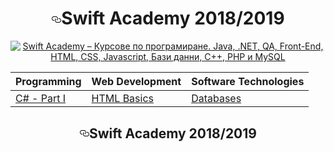 

<h1 align="center"><a id="user-content-swift-academy-20132014" class="anchor" aria-hidden="true" href="#swift-academy-20132014"><svg class="octicon octicon-link" viewBox="0 0 16 16" version="1.1" width="16" height="16" aria-hidden="true"><path fill-rule="evenodd" d="M4 9h1v1H4c-1.5 0-3-1.69-3-3.5S2.55 3 4 3h4c1.45 0 3 1.69 3 3.5 0 1.41-.91 2.72-2 3.25V8.59c.58-.45 1-1.27 1-2.09C10 5.22 8.98 4 8 4H4c-.98 0-2 1.22-2 2.5S3 9 4 9zm9-3h-1v1h1c1 0 2 1.22 2 2.5S13.98 12 13 12H9c-.98 0-2-1.22-2-2.5 0-.83.42-1.64 1-2.09V6.25c-1.09.53-2 1.84-2 3.25C6 11.31 7.55 13 9 13h4c1.45 0 3-1.69 3-3.5S14.5 6 13 6z"></path></svg></a>Swift Academy 2018/2019</h1>


  <p align="center"><a href="http://swift.bg/wp-content/uploads/2015/06/logo.png" alt="Swift Academy – Курсове по програмиране. Java, .NET, QA, Front-End, HTML, CSS, Javascript, Бази данни, C++, PHP и MySQL" title="Swift Academy – Курсове по програмиране. Java, .NET, QA, Front-End, HTML, CSS, Javascript, Бази данни, C++, PHP и MySQL"><img src="http://swift.bg/wp-content/uploads/2015/06/logo.png" alt="Swift Academy – Курсове по програмиране. Java, .NET, QA, Front-End, HTML, CSS, Javascript, Бази данни, C++, PHP и MySQL" title="Swift Academy – Курсове по програмиране. Java, .NET, QA, Front-End, HTML, CSS, Javascript, Бази данни, C++, PHP и MySQL"></a></p>
  
  <!-- Table style-->
<table>
<thead>
<tr>
<th>Programming</th>
<th>Web Development</th>
<th>Software Technologies</th>
</tr>
</thead>
<tbody>
<tr>
<td><a href="#c---part-i">C# - Part I</a></td>
<td><a href="#html-basics">HTML Basics</a></td>
<td><a href="#databases">Databases</a></td>
</tr>
<tr></table>



<article class="markdown-body entry-content p-5" itemprop="text"><h1 align="center"><a id="user-content-telerik-academy-20132014" class="anchor" aria-hidden="true" href="#telerik-academy-20132014"><svg class="octicon octicon-link" viewBox="0 0 16 16" version="1.1" width="16" height="16" aria-hidden="true"><path fill-rule="evenodd" d="M4 9h1v1H4c-1.5 0-3-1.69-3-3.5S2.55 3 4 3h4c1.45 0 3 1.69 3 3.5 0 1.41-.91 2.72-2 3.25V8.59c.58-.45 1-1.27 1-2.09C10 5.22 8.98 4 8 4H4c-.98 0-2 1.22-2 2.5S3 9 4 9zm9-3h-1v1h1c1 0 2 1.22 2 2.5S13.98 12 13 12H9c-.98 0-2-1.22-2-2.5 0-.83.42-1.64 1-2.09V6.25c-1.09.53-2 1.84-2 3.25C6 11.31 7.55 13 9 13h4c1.45 0 3-1.69 3-3.5S14.5 6 13 6z"></path></svg></a>Swift Academy 2018/2019</h1>
